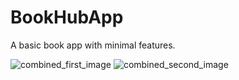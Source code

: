 # BookHubApp
A basic book app with minimal features.

![combined_first_image](https://user-images.githubusercontent.com/38569124/101744488-fad8b400-3af0-11eb-9236-11fb7bdd1a26.png)
![combined_second_image](https://user-images.githubusercontent.com/38569124/101744608-01672b80-3af1-11eb-846a-3016a3a00629.png)
